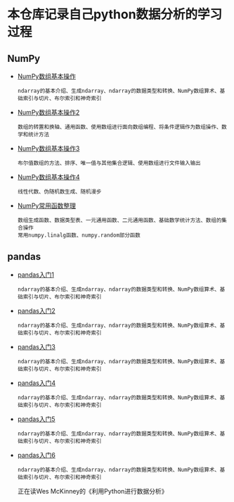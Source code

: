 # 本仓库记录自己python数据分析的学习过程
## NumPy
- [NumPy数组基本操作](https://github.com/BigOrange128/Python-Data/blob/master/NumPy%E6%95%B0%E7%BB%84%E5%9F%BA%E6%9C%AC%E6%93%8D%E4%BD%9C.ipynb)

      ndarray的基本介绍、生成ndarray、ndarray的数据类型和转换、NumPy数组算术、基础索引与切片、布尔索引和神奇索引
- [NumPy数组基本操作2](https://github.com/BigOrange128/Python-Data/blob/master/NumPy%E6%95%B0%E7%BB%84%E5%9F%BA%E6%9C%AC%E6%93%8D%E4%BD%9C2.ipynb)

      数组的转置和换轴、通用函数、使用数组进行面向数组编程、将条件逻辑作为数组操作、数学和统计方法
- [NumPy数组基本操作3](https://github.com/BigOrange128/Python-Data/blob/master/NumPy%E6%95%B0%E7%BB%84%E5%9F%BA%E6%9C%AC%E6%93%8D%E4%BD%9C3.ipynb)

      布尔值数组的方法、排序、唯一值与其他集合逻辑、使用数组进行文件输入输出
- [NumPy数组基本操作4](https://github.com/BigOrange128/Python-Data/blob/master/NumPy%E6%95%B0%E7%BB%84%E5%9F%BA%E6%9C%AC%E6%93%8D%E4%BD%9C4.ipynb)

      线性代数、伪随机数生成、随机漫步
- [NumPy常用函数整理](https://github.com/BigOrange128/Python-Data/blob/master/NumPy%E5%B8%B8%E7%94%A8%E5%87%BD%E6%95%B0%E6%95%B4%E7%90%86.md)

      数组生成函数、数据类型表、一元通用函数、二元通用函数、基础数学统计方法、数组的集合操作
      常用numpy.linalg函数、numpy.random部分函数
## pandas
- [pandas入门1]()

      ndarray的基本介绍、生成ndarray、ndarray的数据类型和转换、NumPy数组算术、基础索引与切片、布尔索引和神奇索引
- [pandas入门2]()

      ndarray的基本介绍、生成ndarray、ndarray的数据类型和转换、NumPy数组算术、基础索引与切片、布尔索引和神奇索引
- [pandas入门3]()

      ndarray的基本介绍、生成ndarray、ndarray的数据类型和转换、NumPy数组算术、基础索引与切片、布尔索引和神奇索引
- [pandas入门4]()

      ndarray的基本介绍、生成ndarray、ndarray的数据类型和转换、NumPy数组算术、基础索引与切片、布尔索引和神奇索引     
- [pandas入门5]()

      ndarray的基本介绍、生成ndarray、ndarray的数据类型和转换、NumPy数组算术、基础索引与切片、布尔索引和神奇索引 
- [pandas入门6]()
      
      ndarray的基本介绍、生成ndarray、ndarray的数据类型和转换、NumPy数组算术、基础索引与切片、布尔索引和神奇索引     
   
     
     
     正在读Wes McKinney的《利用Python进行数据分析》
